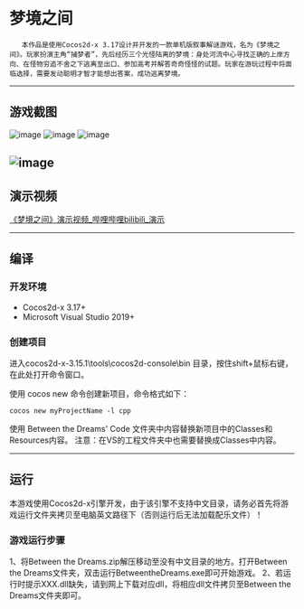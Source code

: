 # 梦境之间

       本作品是使用Cocos2d-x 3.17设计并开发的一款单机版叙事解谜游戏，名为《梦境之间》。玩家扮演主角“捕梦者”，先后经历三个光怪陆离的梦境：身处河流中心寻找正确的上岸方向、在怪物穷追不舍之下逃离至出口、参加高考并解答奇奇怪怪的试题。玩家在游玩过程中将面临选择，需要发动聪明才智才能想出答案，成功逃离梦境。

------

## 游戏截图

![image](https://user-images.githubusercontent.com/82498328/183918023-26469ca7-5df2-479b-9013-fb7dec2890c8.png)
![image](https://user-images.githubusercontent.com/82498328/183918207-260726f8-474b-4b7e-88fe-eaf0dc9fa7d3.png)
![image](https://user-images.githubusercontent.com/82498328/183918244-1bc574bf-d845-4b2a-b900-992bb8d85ab0.png)

![image](https://user-images.githubusercontent.com/82498328/183918262-a1060156-368d-49ad-a026-800bf32fd2be.png)
------

## 演示视频

[《梦境之间》演示视频_哔哩哔哩bilibili_演示](https://www.bilibili.com/video/BV1Jt4y1G7Xz/?vd_source=6b24955a154839f9ac0be79e833cf6dd)

------

## 编译

### 开发环境

- Cocos2d-x 3.17+
- Microsoft Visual Studio 2019+

### 创建项目

进入cocos2d-x-3.15.1\tools\cocos2d-console\bin 目录，按住shift+鼠标右键，在此处打开命令窗口。

使用 cocos new 命令创建新项目，命令格式如下： 

```
cocos new myProjectName -l cpp
```

使用 Between the Dreams' Code 文件夹中内容替换新项目中的Classes和Resources内容。
注意：在VS的工程文件夹中也需要替换成Classes中内容。

------

## 运行

本游戏使用Cocos2d-x引擎开发，由于该引擎不支持中文目录，请务必首先将游戏运行文件夹拷贝至电脑英文路径下（否则运行后无法加载配乐文件）！

### 游戏运行步骤

1、将Between the Dreams.zip解压移动至没有中文目录的地方。打开Between the Dreams文件夹，双击运行BetweentheDreams.exe即可开始游戏。
2、若运行时提示XXX.dll缺失，请到网上下载对应dll，将相应dll文件拷贝至Between the Dreams文件夹即可。
